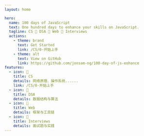 ```yaml
---
layout: home

hero:
  name: 100 days of JavaScript
  text: One hundred days to enhance your skills on JavaScript.
  tagline: CS 📌 DSA 📌 Web 📌 Interviews
  actions:
    - theme: brand
      text: Get Started
      link: /CS/0-开始上手
    - theme: alt
      text: View on GitHub
      link: https://github.com/jonsam-ng/100-day-of-js-enhance
features:
  - icon: 🍇
    title: CS
    details: 网络原理、操作系统......
    link: /CS/0-开始上手
  - icon: 🍓
    title: DSA
    details: 数据结构与算法
  - icon: 🍔
    title: Web
    details: 框架与工具链
  - icon: 🍋
    title: Interviews
    details: 面试题与实践
---
```




